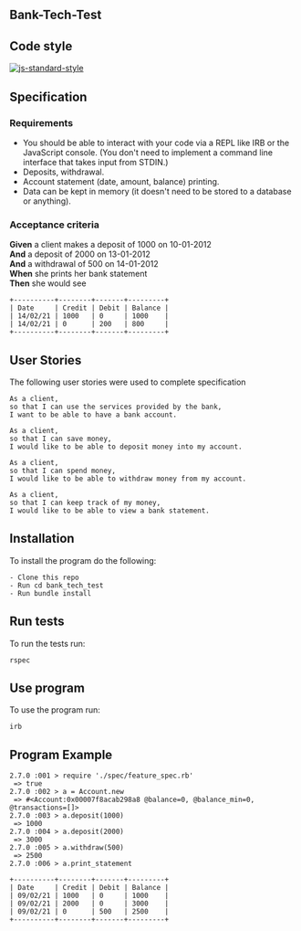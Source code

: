 ## Bank-Tech-Test

## Code style

[![js-standard-style](https://img.shields.io/badge/code%20style-standard-brightgreen.svg?style=flat)](https://github.com/feross/standard)


## Specification

### Requirements

* You should be able to interact with your code via a REPL like IRB or the JavaScript console.  (You don't need to implement a command line interface that takes input from STDIN.)
* Deposits, withdrawal.
* Account statement (date, amount, balance) printing.
* Data can be kept in memory (it doesn't need to be stored to a database or anything).

### Acceptance criteria

**Given** a client makes a deposit of 1000 on 10-01-2012  
**And** a deposit of 2000 on 13-01-2012  
**And** a withdrawal of 500 on 14-01-2012  
**When** she prints her bank statement  
**Then** she would see

```
+----------+--------+-------+---------+
| Date     | Credit | Debit | Balance |
| 14/02/21 | 1000   | 0     | 1000    |
| 14/02/21 | 0      | 200   | 800     |
+----------+--------+-------+---------+
```

## User Stories
The following user stories were used to complete specification
```
As a client,
so that I can use the services provided by the bank,
I want to be able to have a bank account.

As a client,
so that I can save money,
I would like to be able to deposit money into my account.

As a client,
so that I can spend money,
I would like to be able to withdraw money from my account.

As a client,
so that I can keep track of my money,
I would like to be able to view a bank statement.
```

## Installation
To install the program do the following:
```
- Clone this repo
- Run cd bank_tech_test
- Run bundle install
```

## Run tests

To run the tests run:
```
rspec

```
## Use program

To use the program run:
```
irb
```
## Program Example
```
2.7.0 :001 > require './spec/feature_spec.rb'
 => true
2.7.0 :002 > a = Account.new
 => #<Account:0x00007f8acab298a8 @balance=0, @balance_min=0, @transactions=[]>
2.7.0 :003 > a.deposit(1000)
 => 1000
2.7.0 :004 > a.deposit(2000)
 => 3000
2.7.0 :005 > a.withdraw(500)
 => 2500
2.7.0 :006 > a.print_statement

+----------+--------+-------+---------+
| Date     | Credit | Debit | Balance |
| 09/02/21 | 1000   | 0     | 1000    |
| 09/02/21 | 2000   | 0     | 3000    |
| 09/02/21 | 0      | 500   | 2500    |
+----------+--------+-------+---------+
```
